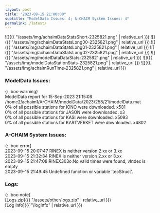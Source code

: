 ```yaml
---
layout: post
title: "2023-09-15 21:00:00"
subtitle: "ModelData Issues: 4; A-CHAIM System Issues: 4"
permalink: /latest/
---
```


![]({{ "/assets/img/achaimDataStatsShort-2325821.png" | relative_url }})
![]({{ "/assets/img/achaimDataStatsLong00-2325821.png" | relative_url }})
![]({{ "/assets/img/achaimDataStatsLong01-2325821.png" | relative_url }})
![]({{ "/assets/img/achaimDataStatsLong02-2325821.png" | relative_url }})
![]({{ "/assets/img/modelDataDataStats-2325821.png" | relative_url }})
![]({{ "/assets/img/modelDataStationStats-2325821.png" | relative_url }})
![]({{ "/assets/img/achaimRunTime-2325821.png" | relative_url }})


### ModelData Issues:  
  
{: .box-warning}  
 ModelData report for 15-Sep-2023 21:15:08   
 /home2/achaim1/A-CHAIM/modelData/2023/258/21/modelData.mat   
 0% of all possible stations for IONO were downloaded. x581   
 0% of all possible stations for JASON were downloaded. x3   
 0% of all possible stations for KASI were downloaded. x5093   
 0% of all possible stations for KARTVERKET were downloaded. x4802   
  
### A-CHAIM System Issues:  
  
{: .box-error}  
2023-09-15 20:07:47 RINEX is neither version 2.xx or 3.xx  
2023-09-15 21:32:34 RINEX is neither version 2.xx or 3.xx  
2023-09-15 21:47:08 RINEX303o:No valid times were found, vIndex is empty  
2023-09-15 21:49:45 Undefined function or variable 'tecStruct'.  

### Logs:  
  
{: .box-note}  
[Logs.zip]({{ "/assets/other/logs.zip" | relative_url }})  
[Log Info]({{ "/logInfo" | relative_url }})  
